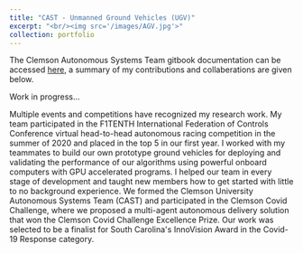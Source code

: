 ```yaml
---
title: "CAST - Unmanned Ground Vehicles (UGV)"
excerpt: "<br/><img src='/images/AGV.jpg'>"
collection: portfolio
---
```


The Clemson Autonomous Systems Team gitbook documentation can be accessed [here](https://clemson-autonomous-systems.gitbook.io/clemson-university-autonomous-systems/ground-vehicle-development), a summary of my contributions and collaberations are given below. 

Work in progress...

Multiple events and competitions have recognized my research work. My team participated in the F1TENTH International Federation of Controls Conference virtual head-to-head autonomous racing competition in the summer of 2020 and placed in the top 5 in our first year. I worked with my teammates to build our own prototype ground vehicles for deploying and validating the performance of our algorithms using powerful onboard computers with GPU accelerated programs. I helped our team in every stage of development and taught new members how to get started with little to no background experience. We formed the Clemson University Autonomous Systems Team (CAST) and participated in the Clemson Covid Challenge, where we proposed a multi-agent autonomous delivery solution that won the Clemson Covid Challenge Excellence Prize. Our work was selected to be a finalist for South Carolina's InnoVision Award in the Covid-19 Response category.

